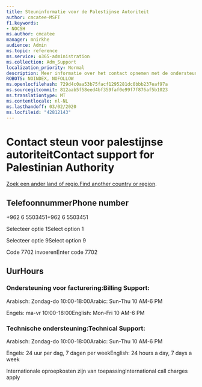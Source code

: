 ```yaml
---
title: Steuninformatie voor de Palestijnse Autoriteit
author: cmcatee-MSFT
f1.keywords:
- NOCSH
ms.author: cmcatee
manager: mnirkhe
audience: Admin
ms.topic: reference
ms.service: o365-administration
ms.collection: Adm_Support
localization_priority: Normal
description: Meer informatie over het contact opnemen met de ondersteuning van uw land of regio.
ROBOTS: NOINDEX, NOFOLLOW
ms.openlocfilehash: 729d4c0aa53b75facf1295281dc0bbb237eaf97a
ms.sourcegitcommit: 812aab5f58eed4bf359faf0e99f7f876af5b1023
ms.translationtype: MT
ms.contentlocale: nl-NL
ms.lasthandoff: 03/02/2020
ms.locfileid: "42812143"
---
```

# <a name="contact-support-for-palestinian-authority"></a><span data-ttu-id="0cb33-103">Contact steun voor palestijnse autoriteit</span><span class="sxs-lookup"><span data-stu-id="0cb33-103">Contact support for Palestinian Authority</span></span>

<span data-ttu-id="0cb33-104">[Zoek een ander land of regio.](../contact-support-for-business-products.md)</span><span class="sxs-lookup"><span data-stu-id="0cb33-104">[Find another country or region](../contact-support-for-business-products.md).</span></span>

## <a name="phone-number"></a><span data-ttu-id="0cb33-105">Telefoonnummer</span><span class="sxs-lookup"><span data-stu-id="0cb33-105">Phone number</span></span>
<span data-ttu-id="0cb33-106">+962 6 5503451</span><span class="sxs-lookup"><span data-stu-id="0cb33-106">+962 6 5503451</span></span>

<span data-ttu-id="0cb33-107">Selecteer optie 1</span><span class="sxs-lookup"><span data-stu-id="0cb33-107">Select option 1</span></span>

<span data-ttu-id="0cb33-108">Selecteer optie 9</span><span class="sxs-lookup"><span data-stu-id="0cb33-108">Select option 9</span></span>

<span data-ttu-id="0cb33-109">Code 7702 invoeren</span><span class="sxs-lookup"><span data-stu-id="0cb33-109">Enter code 7702</span></span>

## <a name="hours"></a><span data-ttu-id="0cb33-110">Uur</span><span class="sxs-lookup"><span data-stu-id="0cb33-110">Hours</span></span>
### <a name="billing-support"></a><span data-ttu-id="0cb33-111">Ondersteuning voor facturering:</span><span class="sxs-lookup"><span data-stu-id="0cb33-111">Billing Support:</span></span>

<span data-ttu-id="0cb33-112">Arabisch: Zondag-do 10:00-18:00</span><span class="sxs-lookup"><span data-stu-id="0cb33-112">Arabic: Sun-Thu 10 AM-6 PM</span></span>

<span data-ttu-id="0cb33-113">Engels: ma-vr 10:00-18:00</span><span class="sxs-lookup"><span data-stu-id="0cb33-113">English: Mon-Fri 10 AM-6 PM</span></span>

### <a name="technical-support"></a><span data-ttu-id="0cb33-114">Technische ondersteuning:</span><span class="sxs-lookup"><span data-stu-id="0cb33-114">Technical Support:</span></span>

<span data-ttu-id="0cb33-115">Arabisch: Zondag-do 10:00-18:00</span><span class="sxs-lookup"><span data-stu-id="0cb33-115">Arabic: Sun-Thu 10 AM-6 PM</span></span>

<span data-ttu-id="0cb33-116">Engels: 24 uur per dag, 7 dagen per week</span><span class="sxs-lookup"><span data-stu-id="0cb33-116">English: 24 hours a day, 7 days a week</span></span>

<span data-ttu-id="0cb33-117">Internationale oproepkosten zijn van toepassing</span><span class="sxs-lookup"><span data-stu-id="0cb33-117">International call charges apply</span></span>
